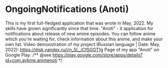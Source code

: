 # OngoingNotifications (Anoti)
This is my first full-fledged application that was wrote in May, 2022.
My skills have grown significantly since that time.
"Anoti" - it application for notifications about release of new anime episodes.
You can follow anime which you're waiting for, check information about this anime, and make your own list.
Video demonstration of my project (Russian language | Date: May, 2022):
https://disk.yandex.ru/i/n_5L_iCfSGGT1g
Page of my app "Anoti" on Google Play:
/** @see https://play.google.com/store/apps/details?id=com.aykme.animenoti */
